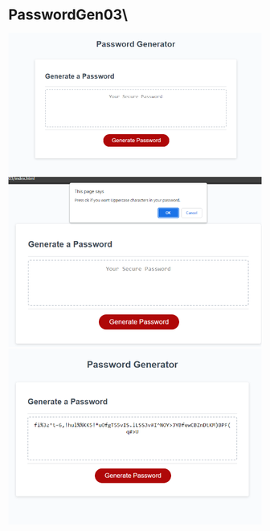 # PasswordGen03\

<img src="images/Capture.PNG">
<img src="images/Capture2.PNG">
<img src="images/Capture3.PNG">